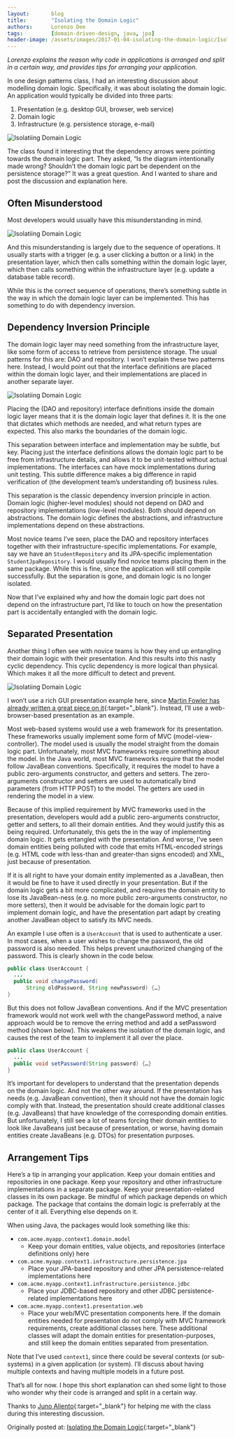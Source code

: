 ```yaml
---
layout:       blog
title:        "Isolating the Domain Logic"
authors:      Lorenzo Dee
tags:         [domain-driven-design, java, jpa]
header-image: /assets/images/2017-01-04-isolating-the-domain-logic/IsolatingtheDomainLogic-Banner-Image.png
---
```


<i>Lorenzo explains the reason why code in applications is arranged and split in a certain way, and provides tips for arranging your application.</i>

In one design patterns class, I had an interesting discussion about modelling domain logic. Specifically, it was about isolating the domain logic. An application would typically be divided into three parts:

1. Presentation (e.g. desktop GUI, browser, web service)
2. Domain logic
3. Infrastructure (e.g. persistence storage, e-mail)

![Isolatiing Domain Logic](/assets/images/2017-01-04-isolating-the-domain-logic/Isolating-Domain-Logic-1.png "Isolating Domain Logic")

The class found it interesting that the dependency arrows were pointing towards the domain logic part. They asked, “Is the diagram intentionally made wrong? Shouldn’t the domain logic part be dependent on the persistence storage?” It was a great question. And I wanted to share and post the discussion and explanation here.

## Often Misunderstood

Most developers would usually have this misunderstanding in mind.

![Isolatiing Domain Logic](/assets/images/2017-01-04-isolating-the-domain-logic/Isolating-the-Domain-Logic.jpg "Isolating Domain Logic Diagram, Misunderstood Vs. Proper")

And this misunderstanding is largely due to the sequence of operations. It usually starts with a trigger (e.g. a user clicking a button or a link) in the presentation layer, which then calls something within the domain logic layer, which then calls something within the infrastructure layer (e.g. update a database table record).

While this is the correct sequence of operations, there’s something subtle in the way in which the domain logic layer can be implemented. This has something to do with dependency inversion.

## Dependency Inversion Principle

The domain logic layer may need something from the infrastructure layer, like some form of access to retrieve from persistence storage. The usual patterns for this are: DAO and repository. I won’t explain these two patterns here. Instead, I would point out that the interface definitions are placed within the domain logic layer, and their implementations are placed in another separate layer.

![Isolatiing Domain Logic](/assets/images/2017-01-04-isolating-the-domain-logic/IsolatingDomainLogic2.png "Isolating Domain Logic")

Placing the (DAO and repository) interface definitions inside the domain logic layer means that it is the domain logic layer that defines it. It is the one that dictates which methods are needed, and what return types are expected. This also marks the boundaries of the domain logic.

This separation between interface and implementation may be subtle, but key. Placing just the interface definitions allows the domain logic part to be free from infrastructure details, and allows it to be unit-tested without actual implementations. The interfaces can have mock implementations during unit testing. This subtle difference makes a big difference in rapid verification of (the development team’s understanding of) business rules.

This separation is the classic dependency inversion principle in action. Domain logic (higher-level modules) should not depend on DAO and repository implementations (low-level modules). Both should depend on abstractions. The domain logic defines the abstractions, and infrastructure implementations depend on these abstractions.

Most novice teams I’ve seen, place the DAO and repository interfaces together with their infrastructure-specific implementations. For example, say we have an `StudentRepository` and its JPA-specific implementation `StudentJpaRepository`. I would usually find novice teams placing them in the same package. While this is fine, since the application will still compile successfully. But the separation is gone, and domain logic is no longer isolated.

Now that I’ve explained why and how the domain logic part does not depend on the infrastructure part, I’d like to touch on how the presentation part is accidentally entangled with the domain logic.

## Separated Presentation

Another thing I often see with novice teams is how they end up entangling their domain logic with their presentation. And this results into this nasty cyclic dependency. This cyclic dependency is more logical than physical. Which makes it all the more difficult to detect and prevent.

![Isolatiing Domain Logic](/assets/images/2017-01-04-isolating-the-domain-logic/IsolatingDomainLogicWrong2.png "Isolating Domain Logic Diagram wrong structure")

I won’t use a rich GUI presentation example here, since [Martin Fowler has already written a great piece on it](https://martinfowler.com/eaaDev/SeparatedPresentation.html){:target="_blank"}. Instead, I’ll use a web-browser-based presentation as an example.

Most web-based systems would use a web framework for its presentation. These frameworks usually implement some form of MVC (model-view-controller). The model used is usually the model straight from the domain logic part. Unfortunately, most MVC frameworks require something about the model. In the Java world, most MVC frameworks require that the model follow JavaBean conventions. Specifically, it requires the model to have a public zero-arguments constructor, and getters and setters. The zero-arguments constructor and setters are used to automatically bind parameters (from HTTP POST) to the model. The getters are used in rendering the model in a view.

Because of this implied requirement by MVC frameworks used in the presentation, developers would add a public zero-arguments constructor, getter and setters, to all their domain entities. And they would justify this as being required. Unfortunately, this gets the in the way of implementing domain logic. It gets entangled with the presentation. And worse, I’ve seen domain entities being polluted with code that emits HTML-encoded strings (e.g. HTML code with less-than and greater-than signs encoded) and XML, just because of presentation.

If it is all right to have your domain entity implemented as a JavaBean, then it would be fine to have it used directly in your presentation. But if the domain logic gets a bit more complicated, and requires the domain entity to lose its JavaBean-ness (e.g. no more public zero-arguments constructor, no more setters), then it would be advisable for the domain logic part to implement domain logic, and have the presentation part adapt by creating another JavaBean object to satisfy its MVC needs.

An example I use often is a `UserAccount` that is used to authenticate a user. In most cases, when a user wishes to change the password, the old password is also needed. This helps prevent unauthorized changing of the password. This is clearly shown in the code below.

```java
public class UserAccount {
  ...
  public void changePassword(
      String oldPassword, String newPassword) {…}
}
```
But this does not follow JavaBean conventions. And if the MVC presentation framework would not work well with the changePassword method, a naive approach would be to remove the erring method and add a setPassword method (shown below). This weakens the isolation of the domain logic, and causes the rest of the team to implement it all over the place.

```java
public class UserAccount {
  ...
  public void setPassword(String password) {…}
}
```
It’s important for developers to understand that the presentation depends on the domain logic. And not the other way around. If the presentation has needs (e.g. JavaBean convention), then it should not have the domain logic comply with that. Instead, the presentation should create additional classes (e.g. JavaBeans) that have knowledge of the corresponding domain entities. But unfortunately, I still see a lot of teams forcing their domain entities to look like JavaBeans just because of presentation, or worse, having domain entities create JavaBeans (e.g. DTOs) for presentation purposes.

## Arrangement Tips

Here’s a tip in arranging your application. Keep your domain entities and repositories in one package. Keep your repository and other infrastructure implementations in a separate package. Keep your presentation-related classes in its own package. Be mindful of which package depends on which package. The package that contains the domain logic is preferrably at the center of it all. Everything else depends on it.

When using Java, the packages would look something like this:

* `com.acme.myapp.context1.domain.model`
    * Keep your domain entities, value objects, and repositories (interface definitions only) here
* `com.acme.myapp.context1.infrastructure.persistence.jpa`
    * Place your JPA-based repository and other JPA persistence-related implementations here
* `com.acme.myapp.context1.infrastructure.persistence.jdbc`
    * Place your JDBC-based repository and other JDBC persistence-related implementations here
* `com.acme.myapp.context1.presentation.web`
    * Place your web/MVC presentation components here. If the domain entities needed for presentation do not comply with MVC framework requirements, create additional classes here. These additional classes will adapt the domain entities for presentation-purposes, and still keep the domain entities separated from presentation.

Note that I’ve used `context1`, since there could be several contexts (or sub-systems) in a given application (or system). I’ll discuss about having multiple contexts and having multiple models in a future post.

That’s all for now. I hope this short explanation can shed some light to those who wonder why their code is arranged and split in a certain way.

Thanks to [Juno Aliento](https://currents.google.com/108603150488137710491){:target="_blank"} for helping me with the class during this interesting discussion.

Originally posted at: [Isolating the Domain Logic](https://lorenzo-dee.blogspot.com/2016/12/isolating-domain-logic.html){:target="_blank"}
